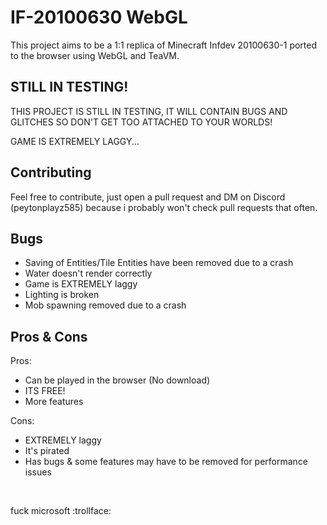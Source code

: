 # IF-20100630 WebGL
This project aims to be a 1:1 replica of Minecraft Infdev 20100630-1 ported to the browser using WebGL and TeaVM.

## STILL IN TESTING!
THIS PROJECT IS STILL IN TESTING, IT WILL CONTAIN BUGS AND GLITCHES SO DON'T GET TOO ATTACHED TO YOUR WORLDS!

GAME IS EXTREMELY LAGGY...

## Contributing
Feel free to contribute, just open a pull request and DM on Discord (peytonplayz585) because i probably won't check pull requests that often.

## Bugs
- Saving of Entities/Tile Entities have been removed due to a crash
- Water doesn't render correctly
- Game is EXTREMELY laggy
- Lighting is broken
- Mob spawning removed due to a crash

## Pros & Cons

Pros:
- Can be played in the browser (No download)
- ITS FREE!
- More features

Cons:
- EXTREMELY laggy
- It's pirated
- Has bugs & some features may have to be removed for performance issues

<br>

fuck microsoft :trollface:
<br>
